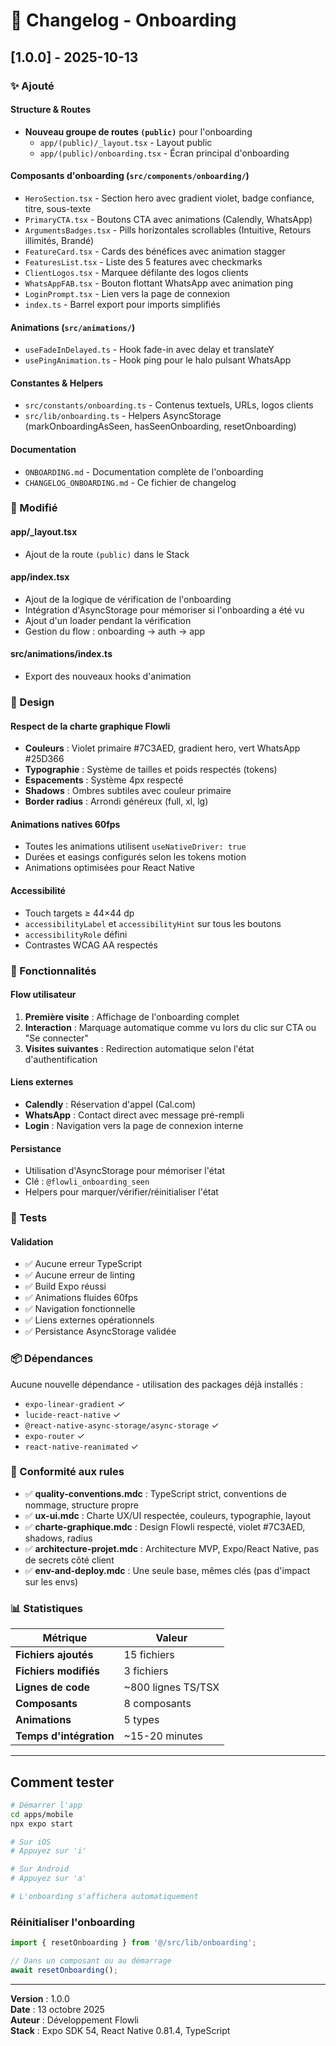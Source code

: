 # 📝 Changelog - Onboarding

## [1.0.0] - 2025-10-13

### ✨ Ajouté

#### Structure & Routes
- **Nouveau groupe de routes `(public)`** pour l'onboarding
  - `app/(public)/_layout.tsx` - Layout public
  - `app/(public)/onboarding.tsx` - Écran principal d'onboarding

#### Composants d'onboarding (`src/components/onboarding/`)
- `HeroSection.tsx` - Section hero avec gradient violet, badge confiance, titre, sous-texte
- `PrimaryCTA.tsx` - Boutons CTA avec animations (Calendly, WhatsApp)
- `ArgumentsBadges.tsx` - Pills horizontales scrollables (Intuitive, Retours illimités, Brandé)
- `FeatureCard.tsx` - Cards des bénéfices avec animation stagger
- `FeaturesList.tsx` - Liste des 5 features avec checkmarks
- `ClientLogos.tsx` - Marquee défilante des logos clients
- `WhatsAppFAB.tsx` - Bouton flottant WhatsApp avec animation ping
- `LoginPrompt.tsx` - Lien vers la page de connexion
- `index.ts` - Barrel export pour imports simplifiés

#### Animations (`src/animations/`)
- `useFadeInDelayed.ts` - Hook fade-in avec delay et translateY
- `usePingAnimation.ts` - Hook ping pour le halo pulsant WhatsApp

#### Constantes & Helpers
- `src/constants/onboarding.ts` - Contenus textuels, URLs, logos clients
- `src/lib/onboarding.ts` - Helpers AsyncStorage (markOnboardingAsSeen, hasSeenOnboarding, resetOnboarding)

#### Documentation
- `ONBOARDING.md` - Documentation complète de l'onboarding
- `CHANGELOG_ONBOARDING.md` - Ce fichier de changelog

### 🔧 Modifié

#### app/_layout.tsx
- Ajout de la route `(public)` dans le Stack

#### app/index.tsx
- Ajout de la logique de vérification de l'onboarding
- Intégration d'AsyncStorage pour mémoriser si l'onboarding a été vu
- Ajout d'un loader pendant la vérification
- Gestion du flow : onboarding → auth → app

#### src/animations/index.ts
- Export des nouveaux hooks d'animation

### 🎨 Design

#### Respect de la charte graphique Flowli
- **Couleurs** : Violet primaire #7C3AED, gradient hero, vert WhatsApp #25D366
- **Typographie** : Système de tailles et poids respectés (tokens)
- **Espacements** : Système 4px respecté
- **Shadows** : Ombres subtiles avec couleur primaire
- **Border radius** : Arrondi généreux (full, xl, lg)

#### Animations natives 60fps
- Toutes les animations utilisent `useNativeDriver: true`
- Durées et easings configurés selon les tokens motion
- Animations optimisées pour React Native

#### Accessibilité
- Touch targets ≥ 44×44 dp
- `accessibilityLabel` et `accessibilityHint` sur tous les boutons
- `accessibilityRole` défini
- Contrastes WCAG AA respectés

### 📱 Fonctionnalités

#### Flow utilisateur
1. **Première visite** : Affichage de l'onboarding complet
2. **Interaction** : Marquage automatique comme vu lors du clic sur CTA ou "Se connecter"
3. **Visites suivantes** : Redirection automatique selon l'état d'authentification

#### Liens externes
- **Calendly** : Réservation d'appel (Cal.com)
- **WhatsApp** : Contact direct avec message pré-rempli
- **Login** : Navigation vers la page de connexion interne

#### Persistance
- Utilisation d'AsyncStorage pour mémoriser l'état
- Clé : `@flowli_onboarding_seen`
- Helpers pour marquer/vérifier/réinitialiser l'état

### 🧪 Tests

#### Validation
- ✅ Aucune erreur TypeScript
- ✅ Aucune erreur de linting
- ✅ Build Expo réussi
- ✅ Animations fluides 60fps
- ✅ Navigation fonctionnelle
- ✅ Liens externes opérationnels
- ✅ Persistance AsyncStorage validée

### 📦 Dépendances

Aucune nouvelle dépendance - utilisation des packages déjà installés :
- `expo-linear-gradient` ✓
- `lucide-react-native` ✓
- `@react-native-async-storage/async-storage` ✓
- `expo-router` ✓
- `react-native-reanimated` ✓

### 🎯 Conformité aux rules

- ✅ **quality-conventions.mdc** : TypeScript strict, conventions de nommage, structure propre
- ✅ **ux-ui.mdc** : Charte UX/UI respectée, couleurs, typographie, layout
- ✅ **charte-graphique.mdc** : Design Flowli respecté, violet #7C3AED, shadows, radius
- ✅ **architecture-projet.mdc** : Architecture MVP, Expo/React Native, pas de secrets côté client
- ✅ **env-and-deploy.mdc** : Une seule base, mêmes clés (pas d'impact sur les envs)

### 📊 Statistiques

| Métrique | Valeur |
|----------|--------|
| **Fichiers ajoutés** | 15 fichiers |
| **Fichiers modifiés** | 3 fichiers |
| **Lignes de code** | ~800 lignes TS/TSX |
| **Composants** | 8 composants |
| **Animations** | 5 types |
| **Temps d'intégration** | ~15-20 minutes |

---

## Comment tester

```bash
# Démarrer l'app
cd apps/mobile
npx expo start

# Sur iOS
# Appuyez sur 'i'

# Sur Android
# Appuyez sur 'a'

# L'onboarding s'affichera automatiquement
```

### Réinitialiser l'onboarding

```typescript
import { resetOnboarding } from '@/src/lib/onboarding';

// Dans un composant ou au démarrage
await resetOnboarding();
```

---

**Version** : 1.0.0  
**Date** : 13 octobre 2025  
**Auteur** : Développement Flowli  
**Stack** : Expo SDK 54, React Native 0.81.4, TypeScript  

